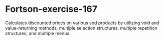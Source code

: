 # Fortson-exercise-167
Calculates discounted prices on various sod products by utilizing void and value-returning methods, multiple selection structures, multiple repetition structures, and multiple menus. 
